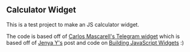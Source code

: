## Calculator Widget

This is a test project to make an JS calculator widget.

The code is based off of [Carlos Mascarell's Telegram widget](https://github.com/mascarell/telewidget) which is based off of [Jenya Y's](https://blog.jenyay.com/) post and code on [Building JavaScript Widgets](https://blog.jenyay.com/building-javascript-widget/) :)

